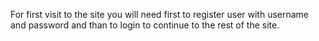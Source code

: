 For first visit to the site you will need first to register user with username and password and than to login to continue to the rest of the site. 
